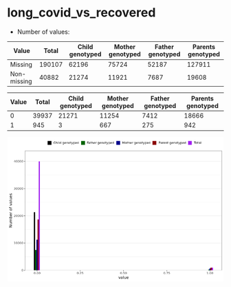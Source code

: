 # long_covid_vs_recovered
- Number of values:

| Value | Total | Child genotyped | Mother genotyped | Father genotyped | Parents genotyped |
| ----- | ----- | --------------- | ---------------- | ---------------- |---------------- |
| Missing | 190107 | 62196 | 75724 | 52187 | 127911 |
| Non-missing | 40882 | 21274 | 11921 | 7687 | 19608 |

| Value | Total | Child genotyped | Mother genotyped | Father genotyped | Parents genotyped |
| ----- | ----- | --------------- | ---------------- | ---------------- |---------------- |
| 0 | 39937 | 21271 | 11254 | 7412 | 18666 |
| 1 | 945 | 3 | 667 | 275 | 942 |



![](long_covid_vs_recovered_n.png)



